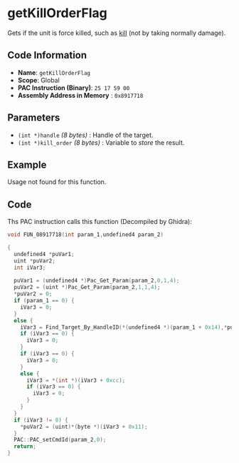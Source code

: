 # getKillOrderFlag

Gets if the unit is force killed, such as [kill](./kill.md) (not by taking normally damage).

## Code Information

- **Name**: `getKillOrderFlag`
- **Scope**: Global
- **PAC Instruction (Binary)**: `25 17 59 00`
- **Assembly Address in Memory** : `0x8917718`

## Parameters

- `(int *)handle` *(8 bytes)* : Handle of the target.
- `(int *)kill_order` *(8 bytes)* : Variable to *store* the result.

## Example

Usage not found for this function.

## Code

Ths PAC instruction calls this function (Decompiled by Ghidra):

```c
void FUN_08917718(int param_1,undefined4 param_2)

{
  undefined4 *puVar1;
  uint *puVar2;
  int iVar3;
  
  puVar1 = (undefined4 *)Pac_Get_Param(param_2,0,1,4);
  puVar2 = (uint *)Pac_Get_Param(param_2,1,1,4);
  *puVar2 = 0;
  if (param_1 == 0) {
    iVar3 = 0;
  }
  else {
    iVar3 = Find_Target_By_HandleID(*(undefined4 *)(param_1 + 0x14),*puVar1,1);
    if (iVar3 == 0) {
      iVar3 = 0;
    }
    if (iVar3 == 0) {
      iVar3 = 0;
    }
    else {
      iVar3 = *(int *)(iVar3 + 0xcc);
      if (iVar3 == 0) {
        iVar3 = 0;
      }
    }
  }
  if (iVar3 != 0) {
    *puVar2 = (uint)*(byte *)(iVar3 + 0x11);
  }
  PAC::PAC_setCmdId(param_2,0);
  return;
}
```


